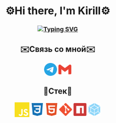 <h1 align="center">⚙️Hi there, I'm Kirill⚙️</h1> 

<h3 align="center"><a href="https://git.io/typing-svg"><img src="https://readme-typing-svg.demolab.com?font=Fira+Code&pause=1000&center=true&width=435&lines=Frontend+Developer" alt="Typing SVG" /></a></h3>

<h2 align="center">✉️Связь со мной✉️</h2>
<p align="center" >
<a href="https://t.me/kirillpopoooov" rel="nofollow"><img align="center" src="https://github.com/sssinty/sssinty/blob/main/icon/telegram-color.svg" alt="telegram" height="35" width="35" style="max-width: 100%;"></a>
<a href="mailto:sinty.kpov@gmail.com" rel="nofollow"><img align="center" src="https://github.com/sssinty/sssinty/blob/main/icon/gmail-color.svg" alt="gmail" height="35" width="35" style="max-width: 100%;"></a>
</p>

<h2 align="center">🧰Стек🧰</h2>
<p align="center">
<a href="https://www.ecma-international.org/publications-and-standards/standards/ecma-262/" rel="nofollow"><img align="center" src="https://github.com/sssinty/sssinty/blob/main/icon/javascript-color.svg" alt="javascript" height="40" width="40" style="max-width: 100%;"></a>
<a href="https://www.w3schools.com/css/" rel="nofollow"><img align="center" src="https://github.com/sssinty/sssinty/blob/main/icon/css3-color.svg" alt="css3" height="35" width="35" style="max-width: 100%;"></a>
<a href="https://www.w3.org/html/" rel="nofollow"><img align="center" src="https://github.com/sssinty/sssinty/blob/main/icon/html5-color.svg" alt="html5" height="35" width="35" style="max-width: 100%;"></a>
<a href="https://git-scm.com/" rel="nofollow"><img align="center" src="https://github.com/sssinty/sssinty/blob/main/icon/git-color.svg" alt="git" height="35" width="35" style="max-width: 100%;"></a>
<a href="https://www.npmjs.com/" rel="nofollow"><img align="center" src="https://github.com/sssinty/sssinty/blob/main/icon/npm-color.svg" alt="npm" height="35" width="35" style="max-width: 100%;"></a>
<a href="https://webpack.js.org/" rel="nofollow"><img align="center" src="https://github.com/sssinty/sssinty/blob/main/icon/webpack-color.svg" alt="webpack" height="35" width="35" style="max-width: 100%;"></a>
</p>
